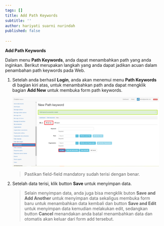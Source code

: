 ```yaml
---
tags: []
title: Add Path Keywords
subtitle: ''
author: hariyati suarni nurindah
published: false

---
```

**Add Path Keywords**

Dalam menu **Path Keywords**, anda dapat menambahkan path yang anda inginkan. Berikut merupakan langkah yang anda dapat jadikan acuan dalam penambahan path keywords pada Web.

1. Setelah anda berhasil **Login**, anda akan menemui menu **Path Keywords** di bagian kiri atas, untuk menambahkan path anda dapat mengklik bagian **Add New** untuk membuka form path keywords.

   ![](/uploads/pathkeywords5.PNG)

   > Pastikan field-field mandatory sudah terisi dengan benar.
2. Setelah data terisi, klik button **Save** untuk menyimpan data.

   > Selain menyimpan data, anda juga bisa mengklik buton **Save and Add Another** untuk menyimpan data sekaligus membuka form baru untuk menambahkan data kembali dan button **Save and Edit** untuk menyimpan data kemudian melakukan edit, sedangkan button **Cancel** menandakan anda batal menambahkan data dan otomatis akan keluar dari form add tersebut.